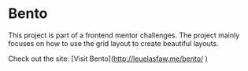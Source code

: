 # Bento

This project is part of a frontend mentor challenges. The project mainly focuses on how to use the grid layout to create
beautiful layouts.

Check out the site: [Visit Bento](http://leuelasfaw.me/bento/ <a href="http://leuelasfaw.me" target="_blank">)
